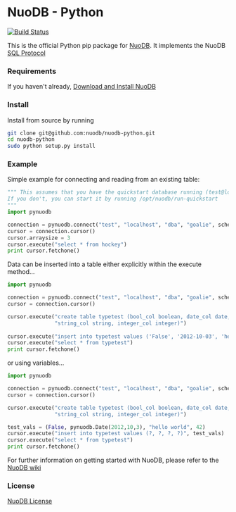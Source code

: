 NuoDB - Python
==============

[![Build Status](https://travis-ci.org/nuodb/nuodb-python.png?branch=master)](https://travis-ci.org/nuodb/nuodb-python)

This is the official Python pip package for [NuoDB](http://www.nuodb.com). It implements the NuoDB [SQL Protocol](https://github.com/nuodb/nuodb-python/blob/master/SQL_Protocol.md)

### Requirements

If you haven't already, [Download and Install NuoDB](http://nuodb.com/download-nuodb/)

### Install

Install from source by running

```bash
git clone git@github.com:nuodb/nuodb-python.git
cd nuodb-python
sudo python setup.py install
```
### Example

Simple example for connecting and reading from an existing table:

```python
""" This assumes that you have the quickstart database running (test@localhost).
If you don't, you can start it by running /opt/nuodb/run-quickstart
"""
import pynuodb

connection = pynuodb.connect("test", "localhost", "dba", "goalie", schema='hockey')
cursor = connection.cursor()
cursor.arraysize = 3
cursor.execute("select * from hockey")
print cursor.fetchone()
```

Data can be inserted into a table either explicitly within the execute method...

```python
import pynuodb

connection = pynuodb.connect("test", "localhost", "dba", "goalie", schema='hockey')
cursor = connection.cursor()

cursor.execute("create table typetest (bool_col boolean, date_col date, " +
               "string_col string, integer_col integer)")
               
cursor.execute("insert into typetest values ('False', '2012-10-03', 'hello world', 42)")
cursor.execute("select * from typetest")
print cursor.fetchone()
```

or using variables...

```python
import pynuodb

connection = pynuodb.connect("test", "localhost", "dba", "goalie", schema='hockey')
cursor = connection.cursor()

cursor.execute("create table typetest (bool_col boolean, date_col date, " +
               "string_col string, integer_col integer)")

test_vals = (False, pynuodb.Date(2012,10,3), "hello world", 42)
cursor.execute("insert into typetest values (?, ?, ?, ?)", test_vals)
cursor.execute("select * from typetest")
print cursor.fetchone()
```

For further information on getting started with NuoDB, please refer to the [NuoDB wiki](http://doc.nuodb.com/display/DOC/Getting+Started) 


### License

[NuoDB License](https://github.com/nuodb/nuodb-drivers/blob/master/LICENSE)
